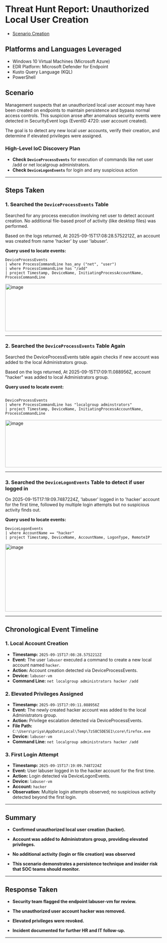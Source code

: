 

# Threat Hunt Report: Unauthorized Local User Creation
- [Scenario Creation](https://github.com/priya48011/cybersecurity/blob/main/Threat%20Hunt%20Scenarios/Unauthorized%20Local%20User%20Creation.md)

## Platforms and Languages Leveraged
- Windows 10 Virtual Machines (Microsoft Azure)
- EDR Platform: Microsoft Defender for Endpoint
- Kusto Query Language (KQL)
- PowerShell

##  Scenario

Management suspects that an unauthorized local user account may have been created on endpoints to maintain persistence and bypass normal access controls. This suspicion arose after anomalous security events were detected in SecurityEvent logs (EventID 4720: user account created).

The goal is to detect any new local user accounts, verify their creation, and determine if elevated privileges were assigned.

### High-Level IoC Discovery Plan

- **Check `DeviceProcessEvents`** for execution of commands like net user /add or net localgroup administrators.
- **Check `DeviceLogonEvents`** for login and any suspicious action

---

## Steps Taken

### 1. Searched the `DeviceProcessEvents` Table

Searched for any process execution involving net user to detect account creation. No additional file-based proof of activity (like desktop files) was performed.

Based on the logs returned, At 2025-09-15T17:08:28.5752212Z, an account was created from name 'hacker' by user 'labuser'. 

**Query used to locate events:**

```kql
DeviceProcessEvents
| where ProcessCommandLine has_any ("net", "user")
| where ProcessCommandLine has "/add"
| project Timestamp, DeviceName, InitiatingProcessAccountName, ProcessCommandLine

```
<img width="1075" height="152" alt="image" src="https://github.com/user-attachments/assets/07492e07-f7e9-45c0-9bfd-ab85303d0c18" />

---

### 2. Searched the `DeviceProcessEvents` Table Again

Searched the DeviceProcessEvents table again checks if new account was added to the local Administrators group.

Based on the logs returned, At 2025-09-15T17:09:11.088956Z, account "hacker" was added to local Administrators group.

**Query used to locate event:**

```kql

DeviceProcessEvents
| where ProcessCommandLine has "localgroup adminstrators"
| project Timestamp, DeviceName, InitiatingProcessAccountName, ProcessCommandLine
```
<img width="1075" height="152" alt="image" src="https://github.com/user-attachments/assets/a2719ed2-622f-40f5-a483-365125614958" />



---

### 3. Searched the `DeviceLogonEvents` Table to detect if user logged in

On 2025-09-15T17:19:09.7487224Z, 'labuser' logged in to 'hacker' account for the first time, followed by multiple login attempts but no suspicious activity finds out. 

**Query used to locate events:**

```kql
DeviceLogonEvents
| where AccountName == "hacker"
| project Timestamp, DeviceName, AccountName, LogonType, RemoteIP

```
<img width="1075" height="217" alt="image" src="https://github.com/user-attachments/assets/c544f173-3814-49df-8d4f-214da3f04199" />




---



## Chronological Event Timeline 

### 1. Local Account Creation

- **Timestamp:** `2025-09-15T17:08:28.5752212Z`
- **Event:** The user `labuser` executed a command to create a new local account named `hacker`.
- **Action:** Account creation detected via DeviceProcessEvents.
- **Device:** `labuser-vm`
- **Command Line:** `net localgroup administrators hacker /add`


### 2. Elevated Privileges Assigned

- **Timestamp:** `2025-09-15T17:09:11.088956Z`
- **Event:** The newly created hacker account was added to the local Administrators group.
- **Action:** Privilege escalation detected via DeviceProcessEvents.
- **File Path:** `C:\Users\priya\AppData\Local\Temp\7zS8C5DE5E1\core\firefox.exe`
- **Device:** `labuser-vm`
- **Command Line:** `net localgroup administrators hacker /add`

### 3. First Login Attempt

- **Timestamp:** `2025-09-15T17:19:09.7487224Z`
- **Event:** User labuser logged in to the hacker account for the first time.
- **Action:** Login detected via DeviceLogonEvents.
- **Device:** `labuser-vm`
- **Account:** `hacker`
- **Observation:** Multiple login attempts observed; no suspicious activity detected beyond the first login.
---

## Summary

- **Confirmed unauthorized local user creation (hacker).**

- **Account was added to Administrators group, providing elevated privileges.**

- **No additional activity (login or file creation) was observed**
- **This scenario demonstrates a persistence technique and insider risk that SOC teams should monitor.**

---

## Response Taken

- **Security team flagged the endpoint labuser-vm for review.**

- **The unauthorized user account hacker was removed.**

- **Elevated privileges were revoked.**

- **Incident documented for further HR and IT follow-up.**

---
